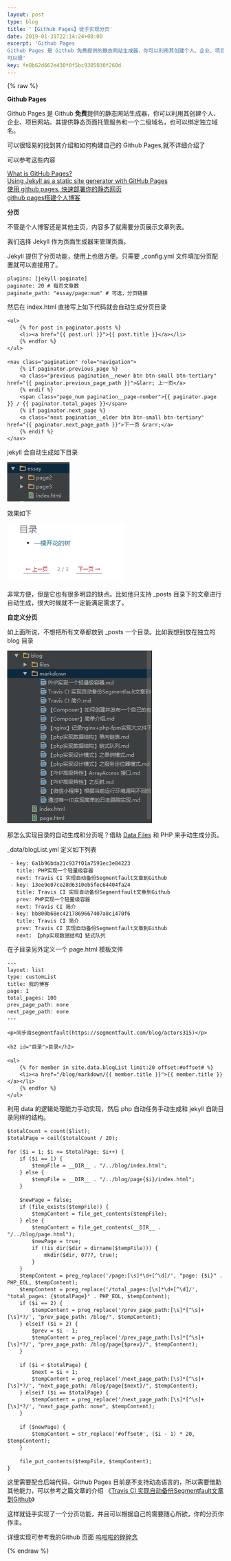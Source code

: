 ```yaml
---  
layout: post  
type: blog  
title: '【Github Pages】徒手实现分页'  
date: 2019-01-31T22:14:24+08:00  
excerpt: 'Github Pages
Github Pages 是 Github 免费提供的静态网站生成器，你可以利用其创建个人、企业、项目网站。其提供静态页面托管服务和一个二级域名，也可以绑定独立域名。
可以很'  
key: fe8b62d662e430f0f5bc9305030f260d  
---  
```


{% raw %}

**Github Pages**

Github Pages 是 Github **免费**提供的静态网站生成器，你可以利用其创建个人、企业、项目网站。其提供静态页面托管服务和一个二级域名，也可以绑定独立域名。

可以很轻易的找到其介绍和如何构建自己的 Github Pages,就不详细介绍了

可以参考这些内容

[What is GitHub Pages?](https://help.github.com/articles/what-is-github-pages/)  
[Using Jekyll as a static site generator with GitHub Pages](https://help.github.com/articles/using-jekyll-as-a-static-site-generator-with-github-pages/)  
[使用 github pages, 快速部署你的静态网页](https://blog.csdn.net/baidu_25464429/article/details/80805237)  
[github pages搭建个人博客](https://www.jianshu.com/p/835a8d6514fa)

**分页**

不管是个人博客还是其他主页，内容多了就需要分页展示文章列表。

我们选择 Jekyll 作为页面生成器来管理页面。

Jekyll 提供了分页功能，使用上也很方便。只需要 \_config.yml 文件填加分页配置就可以直接用了。

```
plugins: [jekyll-paginate]
paginate: 20 # 每页文章数
paginate_path: "essay/page:num" # 可选，分页链接
```

然后在 index.html 直接写上如下代码就会自动生成分页目录

```
<ul>
    {% for post in paginator.posts %}
    <li><a href="{{ post.url }}">{{ post.title }}</a></li>
    {% endfor %}
</ul>

<nav class="pagination" role="navigation">
    {% if paginator.previous_page %}
    <a class="previous pagination__newer btn btn-small btn-tertiary" href="{{ paginator.previous_page_path }}">&larr; 上一页</a>
    {% endif %}
    <span class="page_num pagination__page-number">{{ paginator.page }} / {{ paginator.total_pages }}</span>
    {% if paginator.next_page %}
    <a class="next pagination__older btn btn-small btn-tertiary" href="{{ paginator.next_page_path }}">下一页 &rarr;</a>
    {% endif %}
</nav>

```

jekyll 会自动生成如下目录

![clipboard.png](/blog/files/images/f50a73ecd0059701ceda96ffdf21e4d1.png "clipboard.png")

效果如下

![clipboard.png](/blog/files/images/f99487378e46688d2c4d791b2da87438.png "clipboard.png")

非常方便，但是它也有很多明显的缺点。比如他只支持 \_posts 目录下的文章进行自动生成，很大时候就不一定能满足需求了。

**自定义分页**

如上面所说，不想把所有文章都放到 \_posts 一个目录。比如我想到放在独立的 blog 目录

![clipboard.png](/blog/files/images/b291139a7f9195f1b85f2a63c443fb84.png "clipboard.png")

那怎么实现目录的自动生成和分页呢？借助 [Data Files](https://jekyllrb.com/docs/datafiles/) 和 PHP 来手动生成分页。

\_data/blogList.yml 定义如下列表

```
 - key: 6a1b96bda21c937f01a7591ec3e84223
   title: PHP实现一个轻量级容器
   next: Travis CI 实现自动备份Segmentfault文章到Github
 - key: 13ee9e07ce28d6310eb5fec64404fa24
   title: Travis CI 实现自动备份Segmentfault文章到Github
   prev: PHP实现一个轻量级容器
   next: Travis CI 简介
 - key: bb800b68ec4217869667407a8c1470f6
   title: Travis CI 简介
   prev: Travis CI 实现自动备份Segmentfault文章到Github
   next: 【php实现数据结构】链式队列
```

在子目录另外定义一个 page.html 模板文件

```
---
layout: list
type: customList
title: 我的博客
page: 1
total_pages: 100
prev_page_path: none
next_page_path: none
---

<p>同步自segmentfault(https://segmentfault.com/blog/actors315)</p>

<h2 id="目录">目录</h2>

<ul>
    {% for member in site.data.blogList limit:20 offset:#offset# %}
    <li><a href="/blog/markdown/{{ member.title }}">{{ member.title }}</a></li>
    {% endfor %}
</ul>

```

利用 data 的逻辑处理能力手动实现，然后 php 自动任务手动生成和 jekyll 自助目录同样的结构。

```
$totalCount = count($list);
$totalPage = ceil($totalCount / 20);

for ($i = 1; $i <= $totalPage; $i++) {
    if ($i == 1) {
        $tempFile = __DIR__ . "/../blog/index.html";
    } else {
        $tempFile = __DIR__ . "/../blog/page{$i}/index.html";
    }

    $newPage = false;
    if (file_exists($tempFile)) {
        $tempContent = file_get_contents($tempFile);
    } else {
        $tempContent = file_get_contents(__DIR__ . "/../blog/page.html");
        $newPage = true;
        if (!is_dir($dir = dirname($tempFile))) {
            mkdir($dir, 0777, true);
        }
    }
    $tempContent = preg_replace('/page:[\s]*\d+[^\d]/', "page: {$i}" . PHP_EOL, $tempContent);
    $tempContent = preg_replace('/total_pages:[\s]*\d+[^\d]/', "total_pages: {$totalPage}" . PHP_EOL, $tempContent);
    if ($i == 2) {
        $tempContent = preg_replace('/prev_page_path:[\s]*[^\s]+[\s]*?/', "prev_page_path: /blog/", $tempContent);
    } elseif ($i > 2) {
        $prev = $i - 1;
        $tempContent = preg_replace('/prev_page_path:[\s]*[^\s]+[\s]*?/', "prev_page_path: /blog/page{$prev}/", $tempContent);
    }

    if ($i < $totalPage) {
        $next = $i + 1;
        $tempContent = preg_replace('/next_page_path:[\s]*[^\s]+[\s]*?/', "next_page_path: /blog/page{$next}/", $tempContent);
    } elseif ($i == $totalPage) {
        $tempContent = preg_replace('/next_page_path:[\s]*[^\s]+[\s]*?/', "next_page_path: none", $tempContent);
    }

    if ($newPage) {
        $tempContent = str_replace('#offset#', ($i - 1) * 20, $tempContent);
    }

    file_put_contents($tempFile, $tempContent);
}
```

这里需要配合后端代码，Github Pages 目前是不支持动态语言的，所以需要借助其他能力，可以参考之篇文章的介绍 《[Travis CI 实现自动备份Segmentfault文章到Github](https://blog.xiehuanjin.cn/blog/markdown/Travis%20CI%20%E5%AE%9E%E7%8E%B0%E8%87%AA%E5%8A%A8%E5%A4%87%E4%BB%BDSegmentfault%E6%96%87%E7%AB%A0%E5%88%B0Github)》

这样就徒手实现了一个分页功能，并且可以根据自己的需要随心所欲，你的分页你作主。

详细实现可参考我的Github 页面 [呜啦啦的碎碎念](https://github.com/actors315/actors315.github.io)

{% endraw %}
